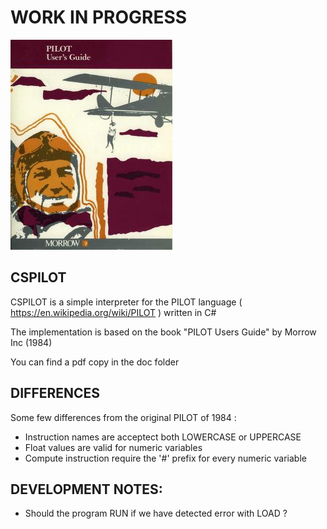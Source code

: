 
# WORK IN PROGRESS

![image](pilot.jpg)

## CSPILOT

CSPILOT is a simple interpreter for the PILOT language ( https://en.wikipedia.org/wiki/PILOT ) written in C#

The implementation is based on the book "PILOT Users Guide" by Morrow Inc (1984)

You can find a pdf copy in the doc folder

## DIFFERENCES

Some few differences from the original PILOT of 1984 :

- Instruction names are acceptect both LOWERCASE or UPPERCASE
- Float values are valid for numeric variables
- Compute instruction require the '#' prefix for every numeric variable 

## DEVELOPMENT NOTES: 

- Should the program RUN if we have detected error with LOAD ?